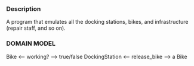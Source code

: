 ### Description

A program that emulates all the docking stations, bikes, and infrastructure (repair staff, and so on).

### DOMAIN MODEL

Bike <-- working? --> true/false
DockingStation <-- release_bike --> a Bike
